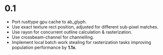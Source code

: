 # 0.1
* Port rusttype gpu cache to ab_glyph.
* Use exact texture rect position, adjusted for different sub-pixel matches.
* Use rayon for concurrent outline calculation & rasterization.
* Use crossbeam-channel for channelling.
* Implement local batch work stealing for rasterization tasks improving population performance by **1.1x**.
